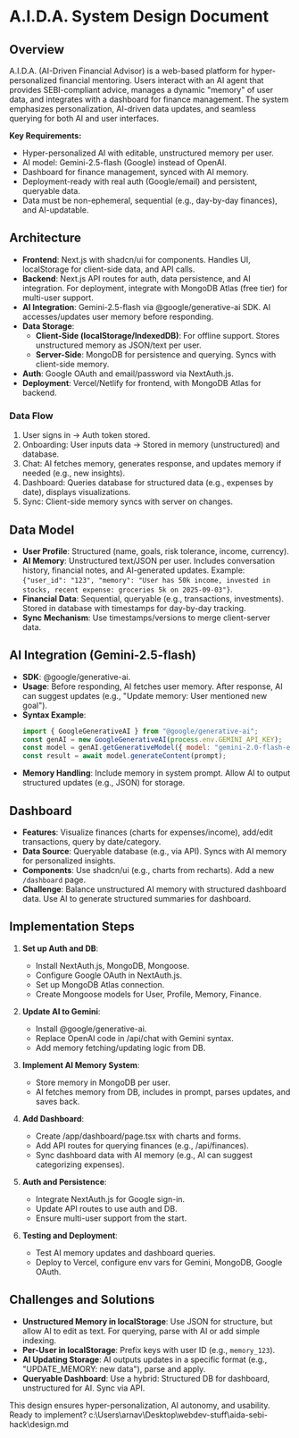 # A.I.D.A. System Design Document

## Overview
A.I.D.A. (AI-Driven Financial Advisor) is a web-based platform for hyper-personalized financial mentoring. Users interact with an AI agent that provides SEBI-compliant advice, manages a dynamic "memory" of user data, and integrates with a dashboard for finance management. The system emphasizes personalization, AI-driven data updates, and seamless querying for both AI and user interfaces.

**Key Requirements:**
- Hyper-personalized AI with editable, unstructured memory per user.
- AI model: Gemini-2.5-flash (Google) instead of OpenAI.
- Dashboard for finance management, synced with AI memory.
- Deployment-ready with real auth (Google/email) and persistent, queryable data.
- Data must be non-ephemeral, sequential (e.g., day-by-day finances), and AI-updatable.

## Architecture
- **Frontend**: Next.js with shadcn/ui for components. Handles UI, localStorage for client-side data, and API calls.
- **Backend**: Next.js API routes for auth, data persistence, and AI integration. For deployment, integrate with MongoDB Atlas (free tier) for multi-user support.
- **AI Integration**: Gemini-2.5-flash via @google/generative-ai SDK. AI accesses/updates user memory before responding.
- **Data Storage**:
  - **Client-Side (localStorage/IndexedDB)**: For offline support. Stores unstructured memory as JSON/text per user.
  - **Server-Side**: MongoDB for persistence and querying. Syncs with client-side memory.
- **Auth**: Google OAuth and email/password via NextAuth.js.
- **Deployment**: Vercel/Netlify for frontend, with MongoDB Atlas for backend.

### Data Flow
1. User signs in → Auth token stored.
2. Onboarding: User inputs data → Stored in memory (unstructured) and database.
3. Chat: AI fetches memory, generates response, and updates memory if needed (e.g., new insights).
4. Dashboard: Queries database for structured data (e.g., expenses by date), displays visualizations.
5. Sync: Client-side memory syncs with server on changes.

## Data Model
- **User Profile**: Structured (name, goals, risk tolerance, income, currency).
- **AI Memory**: Unstructured text/JSON per user. Includes conversation history, financial notes, and AI-generated updates. Example: `{"user_id": "123", "memory": "User has 50k income, invested in stocks, recent expense: groceries 5k on 2025-09-03"}`.
- **Financial Data**: Sequential, queryable (e.g., transactions, investments). Stored in database with timestamps for day-by-day tracking.
- **Sync Mechanism**: Use timestamps/versions to merge client-server data.

## AI Integration (Gemini-2.5-flash)
- **SDK**: @google/generative-ai.
- **Usage**: Before responding, AI fetches user memory. After response, AI can suggest updates (e.g., "Update memory: User mentioned new goal").
- **Syntax Example**:
  ```javascript
  import { GoogleGenerativeAI } from "@google/generative-ai";
  const genAI = new GoogleGenerativeAI(process.env.GEMINI_API_KEY);
  const model = genAI.getGenerativeModel({ model: "gemini-2.0-flash-exp" }); // Use gemini-2.5-flash when available
  const result = await model.generateContent(prompt);
  ```
- **Memory Handling**: Include memory in system prompt. Allow AI to output structured updates (e.g., JSON) for storage.

## Dashboard
- **Features**: Visualize finances (charts for expenses/income), add/edit transactions, query by date/category.
- **Data Source**: Queryable database (e.g., via API). Syncs with AI memory for personalized insights.
- **Components**: Use shadcn/ui (e.g., charts from recharts). Add a new `/dashboard` page.
- **Challenge**: Balance unstructured AI memory with structured dashboard data. Use AI to generate structured summaries for dashboard.

## Implementation Steps
1. **Set up Auth and DB**:
   - Install NextAuth.js, MongoDB, Mongoose.
   - Configure Google OAuth in NextAuth.js.
   - Set up MongoDB Atlas connection.
   - Create Mongoose models for User, Profile, Memory, Finance.

2. **Update AI to Gemini**:
   - Install @google/generative-ai.
   - Replace OpenAI code in /api/chat with Gemini syntax.
   - Add memory fetching/updating logic from DB.

3. **Implement AI Memory System**:
   - Store memory in MongoDB per user.
   - AI fetches memory from DB, includes in prompt, parses updates, and saves back.

4. **Add Dashboard**:
   - Create /app/dashboard/page.tsx with charts and forms.
   - Add API routes for querying finances (e.g., /api/finances).
   - Sync dashboard data with AI memory (e.g., AI can suggest categorizing expenses).

5. **Auth and Persistence**:
   - Integrate NextAuth.js for Google sign-in.
   - Update API routes to use auth and DB.
   - Ensure multi-user support from the start.

6. **Testing and Deployment**:
   - Test AI memory updates and dashboard queries.
   - Deploy to Vercel, configure env vars for Gemini, MongoDB, Google OAuth.

## Challenges and Solutions
- **Unstructured Memory in localStorage**: Use JSON for structure, but allow AI to edit as text. For querying, parse with AI or add simple indexing.
- **Per-User in localStorage**: Prefix keys with user ID (e.g., `memory_123`).
- **AI Updating Storage**: AI outputs updates in a specific format (e.g., "UPDATE_MEMORY: new data"), parse and apply.
- **Queryable Dashboard**: Use a hybrid: Structured DB for dashboard, unstructured for AI. Sync via API.

This design ensures hyper-personalization, AI autonomy, and usability. Ready to implement?</content>
<parameter name="filePath">c:\Users\arnav\Desktop\webdev-stuff\aida-sebi-hack\design.md
